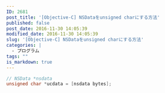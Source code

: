 ```yaml
---
ID: 2681
post_title: '[Objective-C] NSDataをunsigned charにする方法'
published: false
post_date: 2016-11-30 14:05:39
modified_date: 2016-11-30 14:05:39
slug: '[Objective-C] NSDataをunsigned charにする方法'
categories: |
  - プログラム
tags: ""
is_markdown: true
---
```

```Objective-C
// NSData *nsdata
unsigned char *ucdata = [nsdata bytes];
```